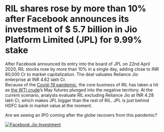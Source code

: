 # RIL shares rose by more than 10% after Facebook announces its investment of $ 5.7 billion in Jio Platform Limited (JPL) for 9.99% stake
After Facebook announced its entry into the board of JPL on 22nd April 2020, RIL stocks rose by more than 10% in a single day, adding close to INR 80,000 Cr to market capitalization. The deal valuates Reliance Jio enterprise at INR 4.62 lakh Cr.  
Because of the [Covid-19 pandemic](https://www.who.int/emergencies/diseases/novel-coronavirus-2019/events-as-they-happen), the core business of RIL has taken a hit as [the WTI crude](https://gauravkumar28.github.io/TrademanzaWebPages/glossaries/wti.html)’s May futures plunged into the negative territory. At the current scenario, analysts evaluate RIL excluding Reliance Jio at INR 4.28 lakh Cr, which makes JPL bigger than the rest of RIL.
JPL is just behind HDFC bank in market value at the moment. 

Are we seeing an IPO coming after the globe recovers from this pandemic?


[![Facebook Jio Investment](https://img.youtube.com/vi/I5L72wFXfrI/0.jpg)](https://www.youtube.com/watch?v=I5L72wFXfrI)
